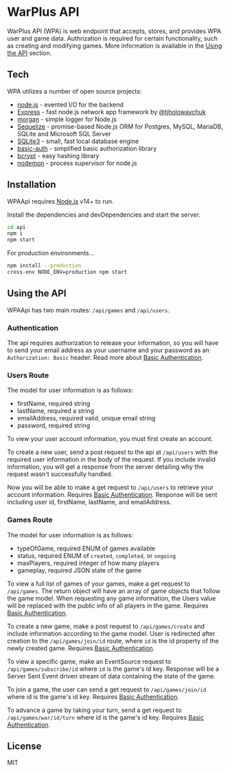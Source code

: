 # WarPlus API

WarPlus API (WPA) is web endpoint that accepts, stores, and provides WPA user
and game data. Authrization is required for certain functionality, such as creating and modifying games. More information is available in the [Using the API](#using-the-api) section.

## Tech

WPA utilizes a number of open source projects:

- [node.js] - evented I/O for the backend
- [Express] - fast node.js network app framework by [@tjholowaychuk]
- [morgan] - simple logger for Node.js
- [Sequelize] - promise-based Node.js ORM for Postgres, MySQL, MariaDB, SQLite and Microsoft SQL Server
- [SQLite3] - small, fast local database engine
- [basic-auth] - simplified basic authorization library
- [bcrypt] - easy hashing library
- [nodemon] - process supervisor for node.js

## Installation

WPAApi requires [Node.js](https://nodejs.org/) v14+ to run.

Install the dependencies and devDependencies and start the server.

```sh
cd api
npm i
npm start
```

For production environments...

```sh
npm install --production
cross-env NODE_ENV=production npm start
```

## Using the API

WPAApi has two main routes: `/api/games` and `/api/users`.

### Authentication

The api requires authorization to release your information, so you will have to send your email address as your username and your password as an `Authorization: Basic` header. Read more about [Basic Authentication](https://en.wikipedia.org/wiki/Basic_access_authentication).

### Users Route

The model for user information is as follows:

- firstName, required string
- lastName, required a string
- emailAddress, required valid, unique email string
- password, required string

To view your user account information, you must first create an account.

To create a new user, send a post request to the api at `/api/users` with the required user information in the body of the request. If you include invalid information, you will get a response from the server detailing why the request wasn't successfully handled.

Now you will be able to make a get request to `/api/users` to retrieve your account information. Requires [Basic Authentication](#authentication). Response will be sent including user id, firstName, lastName, and emailAddress.

### Games Route

The model for user information is as follows:

- typeOfGame, required ENUM of games available
- status, required ENUM of `created`, `completed`, or `ongoing`
- maxPlayers, required integer of how many players
- gameplay, required JSON state of the game

To view a full list of games of your games, make a get request to `/api/games`. The return object will have an array of game objects that follow the game model. When requesting any game information, the Users value will be replaced with the public info of all players in the game. Requires [Basic Authentication](#authentication).

To create a new game, make a post request to `/api/games/create` and include information according to the game model. User is redirected after creation to the `/api/games/join/id` route, where `id` is the id property of the newly created game. Requires [Basic Authentication](#authentication).

To view a specific game, make an EventSource request to `/api/games/subscribe/id` where `id` is the game's id key. Response will be a Server Sent Event driven stream of data containing the state of the game.

To join a game, the user can send a get request to `/api/games/join/id` where id is the game's id key. Requires [Basic Authentication](#authentication).

To advance a game by taking your turn, send a get request to `/api/games/war/id/turn` where id is the game's id key. Requires [Basic Authentication](#authentication).

## License

MIT

[//]: # "These are reference links used in the body of this note and get stripped out when the markdown processor does its job. There is no need to format nicely because it shouldn't be seen. Thanks SO - http://stackoverflow.com/questions/4823468/store-comments-in-markdown-syntax"
[node.js]: https://nodejs.org
[@tjholowaychuk]: https://twitter.com/tjholowaychuk
[express]: https://expressjs.com
[morgan]: https://github.com/expressjs/morgan#readme
[sequelize]: https://sequelize.org/
[sqlite3]: https://www.sqlite.org/index.html
[basic-auth]: https://npmjs.org/package/basic-auth
[bcrypt]: https://npmjs.org/package/bcrypt
[cross-env]: https://npmjs.org/package/cross-env
[nodemon]: https://npmjs.org/package/nodemon
